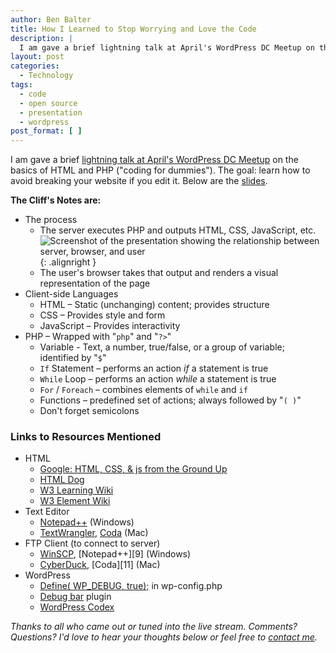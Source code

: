 ```yaml
---
author: Ben Balter
title: How I Learned to Stop Worrying and Love the Code
description: |
  I am gave a brief lightning talk at April's WordPress DC Meetup on the basics of HTML and PHP ("coding for dummies"). The goal: learn how to avoid breaking your website if you edit it. Below are the slides and recording.
layout: post
categories:
  - Technology
tags:
  - code
  - open source
  - presentation
  - wordpress
post_format: [ ]
---
```


I am gave a brief [lightning talk at April's WordPress DC Meetup](http://www.meetup.com/wordpressdc/events/16887732/) on the basics of HTML and PHP ("coding for dummies"). The goal: learn how to avoid breaking your website if you edit it. Below are the [slides](http://www.slideshare.net/benbalter/how-i-learned-to-stop-worrying-and-love-the-code).

**The Cliff's Notes are:**

*   The process
    *   The server executes PHP and outputs HTML, CSS, JavaScript, etc.![Screenshot of the presentation showing the relationship between server, browser, and user](http://ben.balter.com/wp-content/uploads/2011/04/infographic-300x138.png "infographic"){: .alignright }
    *   The user's browser takes that output and renders a visual representation of the page
*   Client-side Languages
    *   HTML – Static (unchanging) content; provides structure
    *   CSS – Provides style and form
    *   JavaScript – Provides interactivity
*   PHP – Wrapped with "`php`" and "`?>`"
    *   Variable - Text, a number, true/false, or a group of variable; identified by "`$`"
    *   `If` Statement – performs an action *if* a statement is true
    *   `While` Loop – performs an action *while* a statement is true
    *   `For` / `Foreach` – combines elements of `while` and `if`
    *   Functions – predefined set of actions; always followed by "`( )`"
    *   Don't forget semicolons


### Links to Resources Mentioned

*   HTML
    *   [Google: HTML, CSS, & js from the Ground Up ](http://code.google.com/edu/submissions/html-css-javascript/)
    *   [HTML Dog ](http://htmldog.com)
    *   [W3 Learning Wiki ](http://www.w3.org/wiki/HTML/Training)
    *   [W3 Element Wiki ](http://www.w3.org/wiki/HTML/Elements)
*   Text Editor
    *   [Notepad++](http://notepad-plus-plus.org/) (Windows)
    *   [TextWrangler](http://www.barebones.com/products/textwrangler/), [Coda](http://www.panic.com/coda/) (Mac)
*   FTP Client (to connect to server)
    *   [WinSCP](http://winscp.net/eng/index.php), [Notepad++][9] (Windows)
    *   [CyberDuck](http://cyberduck.ch/), [Coda][11] (Mac)
*   WordPress
    *   [Define( WP_DEBUG, true);](http://codex.wordpress.org/Editing_wp-config.php#Debug) in wp-config.php
    *   [Debug bar](http://wordpress.org/extend/plugins/debug-bar/) plugin
    *   [WordPress Codex](http://codex.wordpress.org/)

*Thanks to all who came out or tuned into the live stream. Comments? Questions? I'd love to hear your thoughts below or feel free to [contact me](http://ben.balter.com/contact/).*

